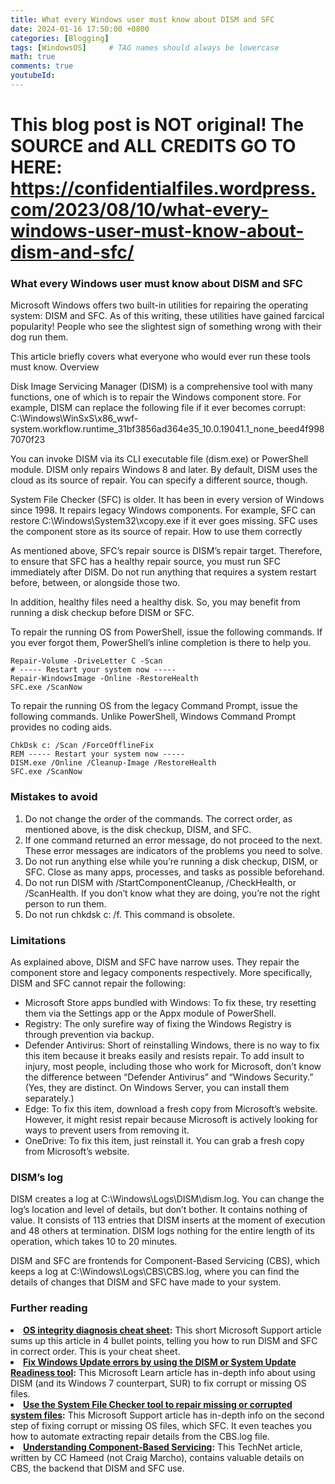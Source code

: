 ```yaml
---
title: What every Windows user must know about DISM and SFC
date: 2024-01-16 17:50:00 +0800
categories: [Blogging]
tags: [WindowsOS]     # TAG names should always be lowercase
math: true
comments: true
youtubeId: 
---
```


# This blog post is NOT original! The SOURCE and ALL CREDITS GO TO HERE: https://confidentialfiles.wordpress.com/2023/08/10/what-every-windows-user-must-know-about-dism-and-sfc/

### What every Windows user must know about DISM and SFC

Microsoft Windows offers two built-in utilities for repairing the operating system: DISM and SFC. As of this writing, these utilities have gained farcical popularity! People who see the slightest sign of something wrong with their dog run them.

This article briefly covers what everyone who would ever run these tools must know.
Overview

Disk Image Servicing Manager (DISM) is a comprehensive tool with many functions, one of which is to repair the Windows component store. For example, DISM can replace the following file if it ever becomes corrupt: C:\Windows\WinSxS\x86_wwf-system.workflow.runtime_31bf3856ad364e35_10.0.19041.1_none_beed4f9987070f23

You can invoke DISM via its CLI executable file (dism.exe) or PowerShell module. DISM only repairs Windows 8 and later. By default, DISM uses the cloud as its source of repair. You can specify a different source, though.

System File Checker (SFC) is older. It has been in every version of Windows since 1998. It repairs legacy Windows components. For example, SFC can restore C:\Windows\System32\xcopy.exe if it ever goes missing. SFC uses the component store as its source of repair.
How to use them correctly

As mentioned above, SFC’s repair source is DISM’s repair target. Therefore, to ensure that SFC has a healthy repair source, you must run SFC immediately after DISM. Do not run anything that requires a system restart before, between, or alongside those two.

In addition, healthy files need a healthy disk. So, you may benefit from running a disk checkup before DISM or SFC.

To repair the running OS from PowerShell, issue the following commands. If you ever forgot them, PowerShell’s inline completion is there to help you.

    Repair-Volume -DriveLetter C -Scan
    # ----- Restart your system now -----
    Repair-WindowsImage -Online -RestoreHealth
    SFC.exe /ScanNow

To repair the running OS from the legacy Command Prompt, issue the following commands. Unlike PowerShell, Windows Command Prompt provides no coding aids.

    ChkDsk c: /Scan /ForceOfflineFix
    REM ----- Restart your system now -----
    DISM.exe /Online /Cleanup-Image /RestoreHealth
    SFC.exe /ScanNow

### Mistakes to avoid

1. Do not change the order of the commands. The correct order, as mentioned above, is the disk checkup, DISM, and SFC.
2. If one command returned an error message, do not proceed to the next. These error messages are indicators of the problems you need to solve.
3. Do not run anything else while you’re running a disk checkup, DISM, or SFC. Close as many apps, processes, and tasks as possible beforehand.
4. Do not run DISM with /StartComponentCleanup, /CheckHealth, or /ScanHealth. If you don’t know what they are doing, you’re not the right person to run them.
5. Do not run chkdsk c: /f. This command is obsolete.

### Limitations

As explained above, DISM and SFC have narrow uses. They repair the component store and legacy components respectively. More specifically, DISM and SFC cannot repair the following:

* Microsoft Store apps bundled with Windows: To fix these, try resetting them via the Settings app or the Appx module of PowerShell.
* Registry: The only surefire way of fixing the Windows Registry is through prevention via backup.
* Defender Antivirus: Short of reinstalling Windows, there is no way to fix this item because it breaks easily and resists repair. To add insult to injury, most people, including those who work for Microsoft, don’t know the difference between “Defender Antivirus” and “Windows Security.” (Yes, they are distinct. On Windows Server, you can install them separately.)
* Edge: To fix this item, download a fresh copy from Microsoft’s website. However, it might resist repair because Microsoft is actively looking for ways to prevent users from removing it.
* OneDrive: To fix this item, just reinstall it. You can grab a fresh copy from Microsoft’s website.

### DISM’s log

DISM creates a log at C:\Windows\Logs\DISM\dism.log. You can change the log’s location and level of details, but don’t bother. It contains nothing of value. It consists of 113 entries that DISM inserts at the moment of execution and 48 others at termination. DISM logs nothing for the entire length of its operation, which takes 10 to 20 minutes.

DISM and SFC are frontends for Component-Based Servicing (CBS), which keeps a log at C:\Windows\Logs\CBS\CBS.log, where you can find the details of changes that DISM and SFC have made to your system.

### Further reading

<li><strong><a rel="noreferrer noopener" href="https://support.microsoft.com/en-us/windows/using-system-file-checker-in-windows-365e0031-36b1-6031-f804-8fd86e0ef4ca" target="_blank">OS integrity diagnosis cheat sheet</a>:</strong> This short Microsoft Support article sums up this article in 4 bullet points, telling you how to run DISM and SFC in correct order. This is your cheat sheet.</li>

<li><strong><a rel="noreferrer noopener" href="https://learn.microsoft.com/en-us/troubleshoot/windows-server/deployment/fix-windows-update-errors" target="_blank">Fix Windows Update errors by using the DISM or System Update Readiness tool</a>:</strong> This Microsoft Learn article has in-depth info about using DISM (and its Windows 7 counterpart, SUR) to fix corrupt or missing OS files.</li>

<li><strong><a rel="noreferrer noopener" href="https://support.microsoft.com/en-us/topic/use-the-system-file-checker-tool-to-repair-missing-or-corrupted-system-files-79aa86cb-ca52-166a-92a3-966e85d4094e" target="_blank">Use the System File Checker tool to repair missing or corrupted system files</a>:</strong> This Microsoft Support article has in-depth info on the second step of fixing corrupt or missing OS files, which SFC. It even teaches you how to automate extracting repair details from the CBS.log file.</li>

<li><strong><a rel="noreferrer noopener" href="https://techcommunity.microsoft.com/t5/ask-the-performance-team/understanding-component-based-servicing/ba-p/373012" target="_blank">Understanding Component-Based Servicing</a>:</strong> This TechNet article, written by CC Hameed (not Craig Marcho),  contains valuable details on CBS, the backend that DISM and SFC use.</li>
